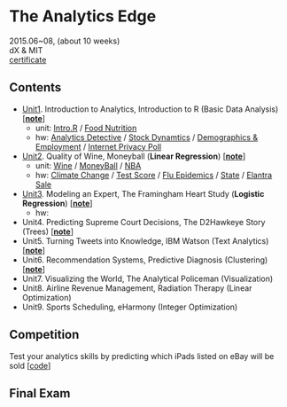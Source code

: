 # The Analytics Edge

2015.06~08, (about 10 weeks) <br>
dX & MIT <br>
[certificate](https://verify.edx.org/cert/09ffe13ef22f4893b4440cae52290bd6)


## Contents

* [Unit1](https://github.com/gritmind/review/tree/master/media/class/analytics-edge/contents/unit1). Introduction to Analytics, Introduction to R (Basic Data Analysis) [[**note**](https://1drv.ms/w/s!AllPqyV9kKUruQ-jKFW-WCGhyIfc)]
   * unit: [Intro.R](http://htmlpreview.github.io/?https://raw.githubusercontent.com/gritmind/review/master/media/class/analytics-edge/contents/unit1/introduction.html) / [Food Nutrition](http://htmlpreview.github.io/?https://raw.githubusercontent.com/gritmind/review/master/media/class/analytics-edge/contents/unit1/Unit1_Recitation.html)
   * hw: [Analytics Detective](http://htmlpreview.github.io/?https://raw.githubusercontent.com/gritmind/review/master/media/class/analytics-edge/contents/unit1/A1-1_AN_ANALYTICAL_DETECTIVE.html) / [Stock Dynamtics](http://htmlpreview.github.io/?https://raw.githubusercontent.com/gritmind/review/master/media/class/analytics-edge/contents/unit1/A1-2_STOCK_DYNAMICS.html) / [Demographics & Employment](http://htmlpreview.github.io/?https://raw.githubusercontent.com/gritmind/review/master/media/class/analytics-edge/contents/unit1/A1-3_DEMOGRAPHICS_AND_EMPLOYMENT_IN_THE_UNITED_STATES.html) / [Internet Privacy Poll](http://htmlpreview.github.io/?https://raw.githubusercontent.com/gritmind/review/master/media/class/analytics-edge/contents/unit1/A1-4_INTERNET_PRIVACY_POLL.html)
* [Unit2](https://github.com/gritmind/review/tree/master/media/class/analytics-edge/contents/unit2). Quality of Wine, Moneyball (**Linear Regression**) [[**note**](https://1drv.ms/w/s!AllPqyV9kKUrunVLv5zmfiAgy0S6)]
   * unit: [Wine](http://htmlpreview.github.io/?https://raw.githubusercontent.com/gritmind/review/master/media/class/analytics-edge/contents/unit2/Unit2_WineRegression.html) / [MoneyBall](http://htmlpreview.github.io/?https://raw.githubusercontent.com/gritmind/review/master/media/class/analytics-edge/contents/unit2/Unit2_Moneyball.html) / [NBA](http://htmlpreview.github.io/?https://raw.githubusercontent.com/gritmind/review/master/media/class/analytics-edge/contents/unit2/Unit2_Recitation.html)
   * hw: [Climate Change](http://htmlpreview.github.io/?https://raw.githubusercontent.com/gritmind/review/master/media/class/analytics-edge/contents/unit2/A2-1_CLIMATE_CHANGE.html) / [Test Score](http://htmlpreview.github.io/?https://raw.githubusercontent.com/gritmind/review/master/media/class/analytics-edge/contents/unit2/A2-2_READING_TEST_SCORES.html) / [Flu Epidemics](http://htmlpreview.github.io/?https://raw.githubusercontent.com/gritmind/review/master/media/class/analytics-edge/contents/unit2/A2-3_DETECTING_FLU_EPIDEMICS_VIA_SEARCH_ENGINE_QUERY_DATA.html) / [State](http://htmlpreview.github.io/?https://raw.githubusercontent.com/gritmind/review/master/media/class/analytics-edge/contents/unit2/A2-4_STATE_DATA.html) / [Elantra Sale](http://htmlpreview.github.io/?https://raw.githubusercontent.com/gritmind/review/master/media/class/analytics-edge/contents/unit2/A2-5_FORECASTING_ELANTRA_SALES.html)
* [Unit3](https://github.com/gritmind/review/tree/master/media/class/analytics-edge/contents/unit3). Modeling an Expert, The Framingham Heart Study (**Logistic Regression**) [[**note**](https://1drv.ms/w/s!AllPqyV9kKUruxBBp3gLG4uz7tqb)]
   * hw: 
* Unit4. Predicting Supreme Court Decisions, The D2Hawkeye Story (Trees) [[**note**](https://1drv.ms/w/s!AllPqyV9kKUrwWAj0J7Pym-1bVlg)]
* Unit5. Turning Tweets into Knowledge, IBM Watson (Text Analytics) [[**note**](https://1drv.ms/w/s!AllPqyV9kKUrwV6wx2xXfCA8V8nw)]
* Unit6. Recommendation Systems, Predictive Diagnosis (Clustering) [[**note**](https://1drv.ms/w/s!AllPqyV9kKUrwV_QjWVnoJ-RvGuR)]
* Unit7. Visualizing the World, The Analytical Policeman (Visualization)
* Unit8. Airline Revenue Management, Radiation Therapy (Linear Optimization)
* Unit9. Sports Scheduling, eHarmony (Integer Optimization)

## Competition	
Test your analytics skills by predicting which iPads listed on eBay will be sold [[code](https://github.com/gritmind/review/tree/master/media/class/analytics-edge/competition)]

## Final Exam


